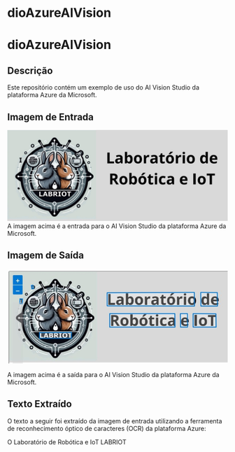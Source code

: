 # dioAzureAIVision

# dioAzureAIVision

## Descrição

Este repositório contém um exemplo de uso do AI Vision Studio da plataforma Azure da Microsoft.

## Imagem de Entrada

![Freud and Nietzsche banner](inputs/Freud%20and%20Nietzsche%20banner.jpg)
A imagem acima é a entrada para o AI Vision Studio da plataforma Azure da Microsoft.

## Imagem de Saída

![Freud and Nietzsche banner extacted](outputs/Freud%20and%20Nietzsche%20banner%20extracted.jpg)

A imagem acima é a saída para o AI Vision Studio da plataforma Azure da Microsoft.

## Texto Extraído

O texto a seguir foi extraído da imagem de entrada utilizando a ferramenta de reconhecimento óptico de caracteres (OCR) da plataforma Azure:

O Laboratório de Robótica e IoT LABRIOT

